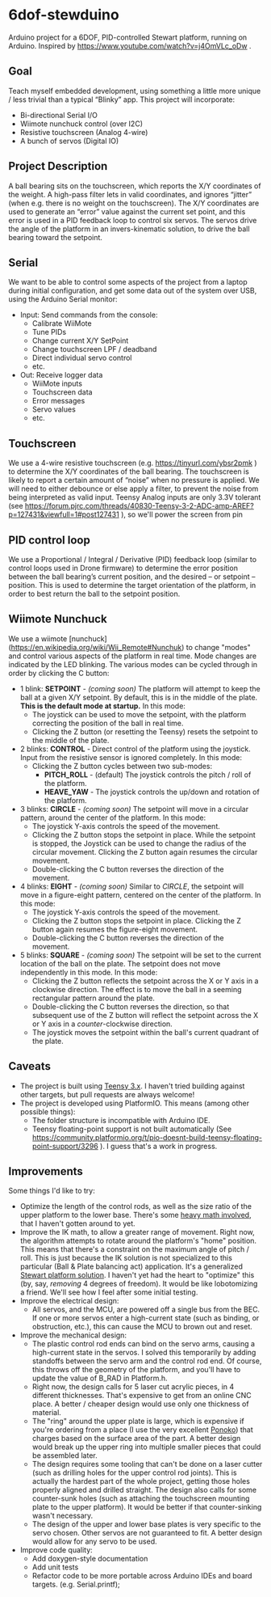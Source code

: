 # 6dof-stewduino
Arduino project for a 6DOF, PID-controlled Stewart platform, running on Arduino. Inspired by https://www.youtube.com/watch?v=j4OmVLc_oDw .

## Goal
Teach myself embedded development, using something a little more unique / less trivial than a typical “Blinky” app. This project will incorporate:
  * Bi-directional Serial I/O
  * Wiimote nunchuck control (over I2C)
  * Resistive touchscreen (Analog 4-wire)
  * A bunch of servos (Digital IO)

## Project Description
A ball bearing sits on the touchscreen, which reports the X/Y coordinates of the weight. A high-pass filter lets in valid coordinates, and ignores “jitter” (when e.g. there is no weight on the touchscreen). The X/Y coordinates are used to generate an “error” value against the current set point, and this error is used in a PID feedback loop to control six servos. The servos drive the angle of the platform in an invers-kinematic solution, to drive the ball bearing toward the setpoint.

## Serial
We want to be able to control some aspects of the project from a laptop during initial configuration, and get some data out of the system over USB, using the Arduino Serial monitor:
  * Input: Send commands from the console:
    * Calibrate WiiMote
    * Tune PIDs
    * Change current X/Y SetPoint
    * Change touchscreen LPF / deadband
    * Direct individual servo control
    * etc.
  * Out: Receive logger data
    * WiiMote inputs
    * Touchscreen data
    * Error messages
    * Servo values
    * etc.

## Touchscreen
We use a 4-wire resistive touchscreen (e.g. https://tinyurl.com/ybsr2pmk ) to determine the X/Y coordinates of the ball bearing. The touchscreen is likely to report a certain amount of “noise” when no pressure is applied. We will need to either debounce or else apply a filter, to prevent the noise from being interpreted as valid input. Teensy Analog inputs are only 3.3V tolerant (see https://forum.pjrc.com/threads/40830-Teensy-3-2-ADC-amp-AREF?p=127431&viewfull=1#post127431 ), so we'll power the screen from pin

## PID control loop
We use a Proportional / Integral / Derivative (PID) feedback loop (similar to control loops used in Drone firmware) to determine the error position between the ball bearing’s current position, and the desired – or setpoint – position. This is used to determine the target orientation of the platform, in order to best return the ball to the setpoint position.

## Wiimote Nunchuck
We use a wiimote [nunchuck] (https://en.wikipedia.org/wiki/Wii_Remote#Nunchuk) to change "modes" and control various aspects of the platform in real time. Mode changes are indicated by the LED blinking. The various modes can be cycled through in order by clicking the C button:
  * 1 blink: **SETPOINT** - *(coming soon)* The platform will attempt to keep the ball at a given X/Y setpoint. By default, this is in the middle of the plate. **This is the default mode at startup.** In this mode:
    * The joystick can be used to move the setpoint, with the platform correcting the position of the ball in real time.
    * Clicking the Z button (or resetting the Teensy) resets the setpoint to the middle of the plate.
  * 2 blinks: **CONTROL** - Direct control of the platform using the joystick. Input from the resistive sensor is ignored completely. In this mode:
    * Clicking the Z button cycles between two sub-modes:
      * **PITCH_ROLL** - (default) The joystick controls the pitch / roll of the platform.
      * **HEAVE_YAW** - The joystick controls the up/down and rotation of the platform.
  * 3 blinks: **CIRCLE** - *(coming soon)* The setpoint will move in a circular pattern, around the center of the platform. In this mode:
    * The joystick Y-axis controls the speed of the movement.
    * Clicking the Z button stops the setpoint in place. While the setpoint is stopped, the Joystick can be used to change the radius of the circular movement. Clicking the Z button again resumes the circular movement.
    * Double-clicking the C button reverses the direction of the movement.
  * 4 blinks: **EIGHT** - *(coming soon)* Similar to *CIRCLE*, the setpoint will move in a figure-eight pattern, centered on the center of the platform. In this mode:
    * The joystick Y-axis controls the speed of the movement.
    * Clicking the Z button stops the setpoint in place. Clicking the Z button again resumes the figure-eight movement.
    * Double-clicking the C button reverses the direction of the movement.
  * 5 blinks: **SQUARE** - *(coming soon)* The setpoint will be set to the current location of the ball on the plate. The setpoint does not move independently in this mode. In this mode:
    * Clicking the Z button reflects the setpoint across the X or Y axis in a clockwise direction. The effect is to move the ball in a seeming rectangular pattern around the plate.
    * Double-clicking the C button reverses the direction, so that subsequent use of the Z button will reflect the setpoint across the X or Y axis in a *counter*-clockwise direction.
    * The joystick moves the setpoint within the ball's current quadrant of the plate.

## Caveats
* The project is built using [Teensy 3.x](https://www.pjrc.com/store/teensy32.html). I haven't tried building against other targets, but pull requests are always welcome!
* The project is developed using PlatformIO. This means (among other possible things):
  * The folder structure is incompatible with Arduino IDE.
  * Teensy floating-point support is not built automatically (See https://community.platformio.org/t/pio-doesnt-build-teensy-floating-point-support/3296 ). I guess that's a work in progress.

## Improvements
Some things I'd like to try:
* Optimize the length of the control rods, as well as the size ratio of the upper platform to the lower base. There's some [heavy math involved](https://ac.els-cdn.com/S1000936107600570/1-s2.0-S1000936107600570-main.pdf?_tid=eeb5d700-ffc7-11e7-a68f-00000aacb361&acdnat=1516662163_113697b3470f5b083bb550353edd4053), that I haven't gotten around to yet.
* Improve the IK math, to allow a greater range of movement. Right now, the algorithm attempts to rotate around the platform's "home" position. This means that there's a constraint on the maximum angle of pitch / roll. This is just because the IK solution is not specialized to this particular (Ball & Plate balancing act) application. It's a generalized [Stewart platform solution](https://www.youtube.com/watch?v=1jrP3_1ML9M). I haven't yet had the heart to "optimize" this (by, say, *removing* 4 degrees of freedom). It would be like lobotomizing a friend. We'll see how I feel after some initial testing.
* Improve the electrical design:
  * All servos, and the MCU, are powered off a single bus from the BEC. If one or more servos enter a high-current state (such as binding, or obstruction, etc.), this can cause the MCU to brown out and reset.
* Improve the mechanical design:
  * The plastic control rod ends can bind on the servo arms, causing a high-current state in the servos. I solved this temporarily by adding standoffs between the servo arm and the control rod end. Of course, this throws off the geometry of the platform, and you'll have to update the value of B_RAD in Platform.h.
  * Right now, the design calls for 5 laser cut acrylic pieces, in 4 different thicknesses. That's expensive to get from an online CNC place. A better / cheaper design would use only one thickness of material.
  * The "ring" around the upper plate is large, which is expensive if you're ordering from a place (I use the very excellent [Ponoko](https://www.ponoko.com/)) that charges based on the surface area of the part. A better design would break up the upper ring into multiple smaller pieces that could be assembled later.
  * The design requires some tooling that can't be done on a laser cutter (such as drilling holes for the upper control rod joints). This is actually the hardest part of the whole project, getting those holes properly aligned and drilled straight. The design also calls for some counter-sunk holes (such as attaching the touchscreen mounting plate to the upper platform). It would be better if that counter-sinking wasn't necessary.
  * The design of the upper and lower base plates is very specific to the servo chosen. Other servos are not guaranteed to fit. A better design would allow for any servo to be used.
* Improve code quality:
  * Add doxygen-style documentation
  * Add unit tests
  * Refactor code to be more portable across Arduino IDEs and board targets. (e.g. Serial.printf);
